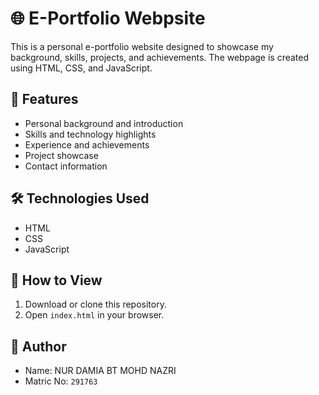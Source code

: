 # 🌐 E-Portfolio Webpsite

This is a personal e-portfolio website designed to showcase my background, skills, projects, and achievements. The webpage is created using HTML, CSS, and JavaScript.

## 📁 Features

- Personal background and introduction
- Skills and technology highlights
- Experience and achievements
- Project showcase
- Contact information

## 🛠️ Technologies Used

- HTML  
- CSS  
- JavaScript  

## 📂 How to View

1. Download or clone this repository.
2. Open `index.html` in your browser.

## 👤 Author

- Name: NUR DAMIA BT MOHD NAZRI
- Matric No: `291763`


